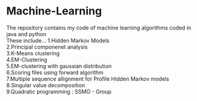 <h1>Machine-Learning</h1>
The repository contains my code of machine learning algorithms coded in java and python</br>
These include...
1.Hidden Markov Models</br>
2.Principal componenet analysis</br> 
3.K-Means clustering</br>
4.EM-Clustering</br>
5.EM-clustering with gaussian distribution</br>
6.Scoring files  using forward algorithm</br>
7.Multiple sequence allignment for Profile Hidden Markov models</br>
8.Singular value decomposition</br>
9.Quadratic programming : SSMO - Group</br>
